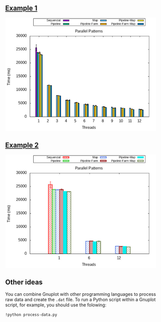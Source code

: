 ## [Example 1](example-1)

<img src="example-1/example-1.jpeg" style="max-width: 480px" />


## [Example 2](example-2)

<img src="example-2/example-2.jpeg" style="max-width: 480px" />


## Other ideas

You can combine Gnuplot with other programming languages to process raw data and create the `.dat` file. To run a Python script within a Gnuplot script, for example, you should use the folowing:

```gnuplot
!python process-data.py
```